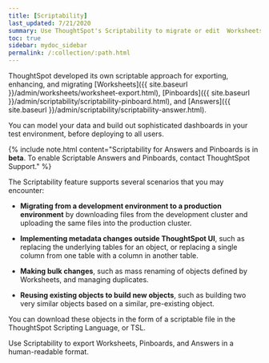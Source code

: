 ```yaml
---
title: [Scriptability]
last_updated: 7/21/2020
summary: Use ThoughtSpot's Scriptability to migrate or edit  Worksheets, Pinboards, and Answers in a human-readable format.
toc: true
sidebar: mydoc_sidebar
permalink: /:collection/:path.html
---
```

ThoughtSpot developed its own scriptable approach for exporting, enhancing, and migrating [Worksheets]({{ site.baseurl }}/admin/worksheets/worksheet-export.html), [Pinboards]({{ site.baseurl }}/admin/scriptability/scriptability-pinboard.html), and [Answers]({{ site.baseurl }}/admin/scriptability/scriptability-answer.html).

You can model your data and build out sophisticated dashboards in your test environment, before deploying to all users.

{% include note.html content="Scriptability for Answers and Pinboards is in <strong>beta</strong>. To enable Scriptable Answers and Pinboards, contact ThoughtSpot Support." %}

The Scriptability feature supports several scenarios that you may encounter:

- **Migrating from a development environment to a production environment** by downloading files from the development cluster and uploading the same files into the production cluster.

- **Implementing metadata changes outside ThoughtSpot UI**, such as replacing the underlying tables for an object, or replacing a single column from one table with a column in another table.

- **Making bulk changes**, such as mass renaming of objects defined by Worksheets, and managing duplicates.

- **Reusing existing objects to build new objects**, such as building two very similar objects based on a similar, pre-existing object.

You can download these objects in the form of a scriptable file in the ThoughtSpot Scripting Language, or TSL.

Use Scriptability to export Worksheets, Pinboards, and Answers in a human-readable format.
